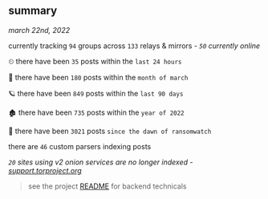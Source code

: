 
## summary
_march 22nd, 2022_

currently tracking `94` groups across `133` relays & mirrors - _`50` currently online_

⏲ there have been `35` posts within the `last 24 hours`

🦈 there have been `180` posts within the `month of march`

🪐 there have been `849` posts within the `last 90 days`

🏚 there have been `735` posts within the `year of 2022`

🦕 there have been `3021` posts `since the dawn of ransomwatch`

there are `46` custom parsers indexing posts

_`20` sites using v2 onion services are no longer indexed - [support.torproject.org](https://support.torproject.org/onionservices/v2-deprecation/)_

> see the project [README](https://github.com/thetanz/ransomwatch#ransomwatch--) for backend technicals
